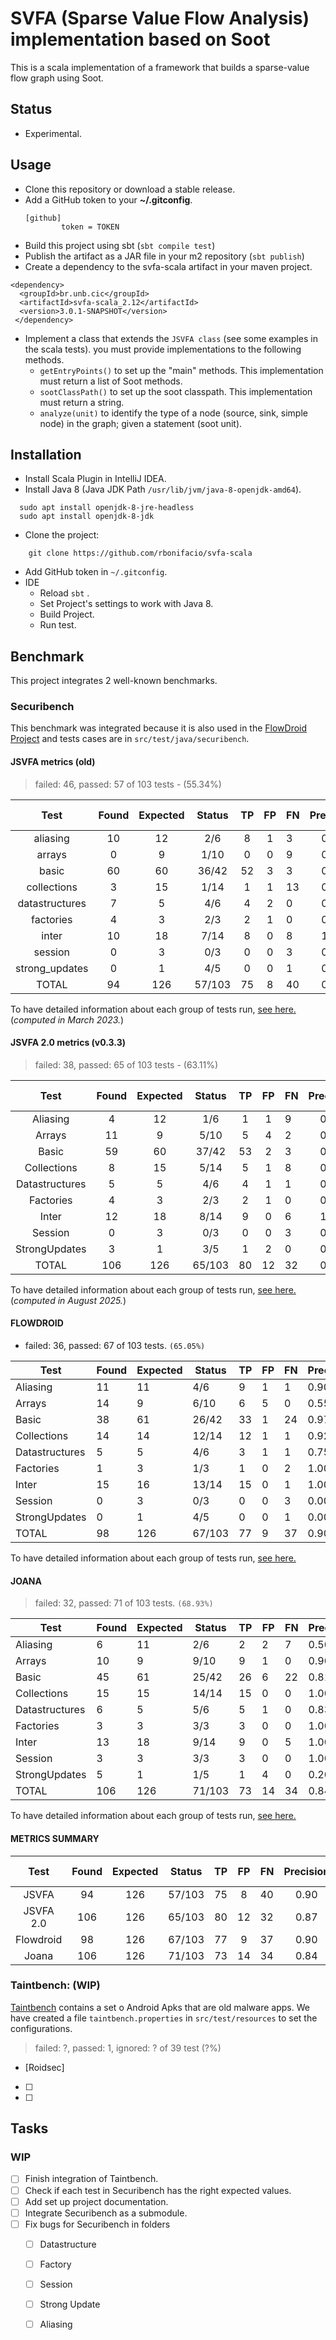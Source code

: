 # SVFA (Sparse Value Flow Analysis) implementation based on Soot

This is a scala implementation of a framework that builds a sparse-value flow graph using Soot.

## Status

   * Experimental.

## Usage

   * Clone this repository or download a stable release.
   * Add a GitHub token to your **~/.gitconfig**.
     ```
     [github]
             token = TOKEN
     ```
   * Build this project using sbt (`sbt compile test`)
   * Publish the artifact as a JAR file in your m2 repository (`sbt publish`)
   * Create a dependency to the svfa-scala artifact in your maven project. 

```{xml}
<dependency>	
  <groupId>br.unb.cic</groupId>
  <artifactId>svfa-scala_2.12</artifactId>
  <version>3.0.1-SNAPSHOT</version>
 </dependency>
```

   * Implement a class that extends the `JSVFA class` (see some examples in the scala tests). you must provide implementations to the following methods.
      * `getEntryPoints()` to set up the "main" methods. This implementation must return a list of Soot methods.
      * `sootClassPath()` to set up the soot classpath. This implementation must return a string.
      * `analyze(unit)` to identify the type of a node  (source, sink, simple node) in the graph; given a statement (soot unit).

## Installation

- Install Scala Plugin in IntelliJ IDEA.
- Install Java 8 (Java JDK Path `/usr/lib/jvm/java-8-openjdk-amd64`).
```{bash}
  sudo apt install openjdk-8-jre-headless
  sudo apt install openjdk-8-jdk
```
- Clone the project:
```{bash}
    git clone https://github.com/rbonifacio/svfa-scala
```
- Add GitHub token in `~/.gitconfig`.
- IDE
  - Reload `sbt` .
  - Set Project's settings to work with Java 8.
  - Build Project.
  - Run test.


## Benchmark

This project integrates 2 well-known benchmarks.

### Securibench

This benchmark was integrated because it is also used in the [FlowDroid Project](https://github.com/secure-software-engineering/FlowDroid) and tests cases are in `src/test/java/securibench`.

#### JSVFA metrics (old)

> failed: 46, passed: 57 of 103 tests - (55.34%)

|      Test      | Found | Expected | Status | TP | FP | FN | Precision | Recall | F-score |
|:--------------:|:-----:|:--------:|:------:|:--:|:--:|:---|:---------:|:------:|:-------:|
|    aliasing    |  10   |    12    |  2/6   | 8  | 1  | 3  |   0.89    |  0.73  |  0.80   |
|     arrays     |   0   |    9     |  1/10  | 0  | 0  | 9  |   0.00    |  0.00  |  0.00   | 
|     basic      |  60   |    60    | 36/42  | 52 | 3  | 3  |   0.95    |  0.95  |  0.95   |
|  collections   |   3   |    15    |  1/14  | 1  | 1  | 13 |   0.50    |  0.07  |  0.12   |
| datastructures |   7   |    5     |  4/6   | 4  | 2  | 0  |   0.67    |  1.00  |  0.80   |
|   factories    |   4   |    3     |  2/3   | 2  | 1  | 0  |   0.67    |  1.00  |  0.80   |
|     inter      |  10   |    18    |  7/14  | 8  | 0  | 8  |   1.00    |  0.50  |  0.67   |
|    session     |   0   |    3     |  0/3   | 0  | 0  | 3  |   0.00    |  0.00  |  0.00   |
| strong_updates |   0   |    1     |  4/5   | 0  | 0  | 1  |   0.00    |  0.00  |  0.00   |
|     TOTAL      |  94   |   126    | 57/103 | 75 | 8  | 40 |   0.90    |  0.65  |  0.75   |

To have detailed information about each group of tests run, [see here.](docs-metrics/jsvfa/jsvfa-metrics-v0.3.0.md) (*computed in March 2023.*)

#### JSVFA 2.0 metrics (v0.3.3)

> failed: 38, passed: 65 of 103 tests - (63.11%)

|      Test      | Found | Expected | Status | TP | FP | FN | Precision | Recall | F-score |
|:--------------:|:-----:|:--------:|:------:|:--:|:--:|:---|:---------:|:------:|:-------:|
|    Aliasing    |   4   |    12    |  1/6   | 1  | 1  | 9  |   0.50    |  0.10  |  0.17   |
|     Arrays     |  11   |    9     |  5/10  | 5  | 4  | 2  |   0.56    |  0.71  |  0.63   |
|     Basic      |  59   |    60    | 37/42  | 53 | 2  | 3  |   0.96    |  0.95  |  0.95   |
|  Collections   |   8   |    15    |  5/14  | 5  | 1  | 8  |   0.83    |  0.38  |  0.52   |
| Datastructures |   5   |    5     |  4/6   | 4  | 1  | 1  |   0.80    |  0.80  |  0.80   |
|   Factories    |   4   |    3     |  2/3   | 2  | 1  | 0  |   0.67    |  1.00  |  0.80   |
|     Inter      |  12   |    18    |  8/14  | 9  | 0  | 6  |   1.00    |  0.60  |  0.75   |
|    Session     |   0   |    3     |  0/3   | 0  | 0  | 3  |   0.00    |  0.00  |  0.00   |
| StrongUpdates  |   3   |    1     |  3/5   | 1  | 2  | 0  |   0.33    |  1.00  |  0.50   |
|     TOTAL      |  106  |   126    | 65/103 | 80 | 12 | 32 |   0.87    |  0.71  |  0.78   |

To have detailed information about each group of tests run, [see here.](docs-metrics/jsvfa/jsvfa-metrics-v0.3.3.md) (*computed in August 2025.*)

#### FLOWDROID 

- failed: 36, passed: 67 of 103 tests. `(65.05%)`

| Test           | Found | Expected | Status | TP | FP | FN | Precision | Recall | F1   |
|----------------|-------|----------|--------|----|----|----|-----------|--------|------|
| Aliasing       | 11    | 11       | 4/6    | 9  | 1  | 1  | 0.90      | 0.90   | 0.90 |
| Arrays         | 14    | 9        | 6/10   | 6  | 5  | 0  | 0.55      | 1.00   | 0.71 |
| Basic          | 38    | 61       | 26/42  | 33 | 1  | 24 | 0.97      | 0.58   | 0.73 |
| Collections    | 14    | 14       | 12/14  | 12 | 1  | 1  | 0.92      | 0.92   | 0.92 |
| Datastructures | 5     | 5        | 4/6    | 3  | 1  | 1  | 0.75      | 0.75   | 0.75 |
| Factories      | 1     | 3        | 1/3    | 1  | 0  | 2  | 1.00      | 0.33   | 0.50 |
| Inter          | 15    | 16       | 13/14  | 15 | 0  | 1  | 1.00      | 0.94   | 0.97 |
| Session        | 0     | 3        | 0/3    | 0  | 0  | 3  | 0.00      | 0.00   | 0.00 |
| StrongUpdates  | 0     | 1        | 4/5    | 0  | 0  | 1  | 0.00      | 0.00   | 0.00 |
| TOTAL          | 98    | 126      | 67/103 | 77 | 9  | 37 | 0.90      | 0.68   | 0.77 |

To have detailed information about each group of tests run, [see here.](docs-metrics/flowdroid/flowdroid-metrics.md)

#### JOANA

> failed: 32, passed: 71 of 103 tests. `(68.93%)`

| Test           | Found | Expected | Status | TP | FP | FN | Precision | Recall | F1   |
|----------------|-------|----------|--------|----|----|----|-----------|--------|------|
| Aliasing       | 6     | 11       | 2/6    | 2  | 2  | 7  | 0.50      | 0.22   | 0.31 |
| Arrays         | 10    | 9        | 9/10   | 9  | 1  | 0  | 0.90      | 1.00   | 0.95 |
| Basic          | 45    | 61       | 25/42  | 26 | 6  | 22 | 0.81      | 0.54   | 0.65 |
| Collections    | 15    | 15       | 14/14  | 15 | 0  | 0  | 1.00      | 1.00   | 1.00 |
| Datastructures | 6     | 5        | 5/6    | 5  | 1  | 0  | 0.83      | 1.00   | 0.91 |
| Factories      | 3     | 3        | 3/3    | 3  | 0  | 0  | 1.00      | 1.00   | 1.00 |
| Inter          | 13    | 18       | 9/14   | 9  | 0  | 5  | 1.00      | 0.64   | 0.78 |
| Session        | 3     | 3        | 3/3    | 3  | 0  | 0  | 1.00      | 1.00   | 1.00 |
| StrongUpdates  | 5     | 1        | 1/5    | 1  | 4  | 0  | 0.20      | 1.00   | 0.33 |
| TOTAL          | 106   | 126      | 71/103 | 73 | 14 | 34 | 0.84      | 0.68   | 0.75 |

To have detailed information about each group of tests run, [see here.](docs-metrics/joana/joana-metrics.md)

#### METRICS SUMMARY

|   Test    | Found | Expected | Status | TP | FP | FN | Precision | Recall | F-score | Pass Rate |
|:---------:|:-----:|:--------:|:------:|:--:|:--:|:---|:---------:|:------:|:-------:|----------:|
|   JSVFA   |  94   |   126    | 57/103 | 75 | 8  | 40 |   0.90    |  0.65  |  0.75   |    55.34% |
| JSVFA 2.0 |  106  |   126    | 65/103 | 80 | 12 | 32 |   0.87    |  0.71  |  0.78   |    63.11% |
| Flowdroid |  98   |   126    | 67/103 | 77 | 9  | 37 |   0.90    |  0.68  |  0.77   |    65.05% |
|   Joana   |  106  |   126    | 71/103 | 73 | 14 | 34 |   0.84    |  0.68  |  0.75   |    68.93% |


### Taintbench: (WIP) 

[Taintbench](https://github.com/TaintBench/TaintBench/releases/download/TaintBenchSuite/TaintBench.zip) contains a set o Android Apks that are old malware apps.
We have created a file `taintbench.properties` in `src/test/resources` to set the configurations.

> failed: ?, passed: 1, ignored: ? of 39 test (?%)

- [Roidsec]
- [ ]
- [ ]


## Tasks
### WIP
- [ ] Finish integration of Taintbench.
- [ ] Check if each test in Securibench has the right expected values.
- [ ] Add set up project documentation.
- [ ] Integrate Securibench as a submodule.
- [ ] Fix bugs for Securibench in folders
  - [ ] Datastructure
  - [ ] Factory
  - [ ] Session
  - [ ] Strong Update
  - [ ] Aliasing


[//]: # (## License)